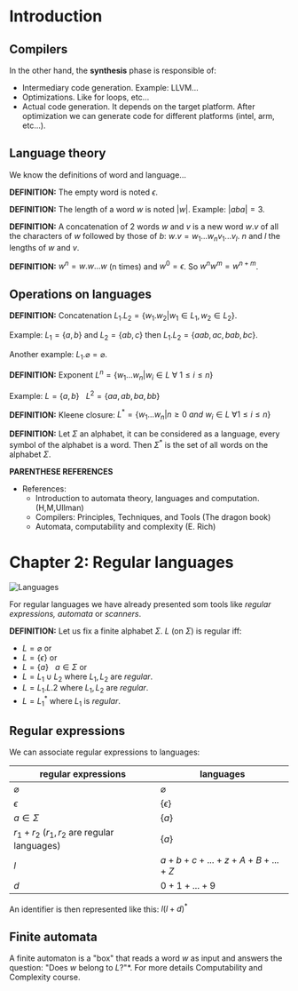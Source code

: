 # Introduction

## Compilers

In the other hand, the **synthesis** phase is responsible of:
  - Intermediary code generation. Example: LLVM...
  - Optimizations. Like for loops, etc...
  - Actual code generation. It depends on the target platform. After optimization we can generate code for different platforms (intel, arm, etc...).

## Language theory

  We know the definitions of word and language...

  **DEFINITION:** The empty word is noted $\epsilon$.

  **DEFINITION:** The length of a word $w$ is noted $|w|$. Example: $|aba|=3$.

  **DEFINITION:** A concatenation of 2 words $w$ and $v$ is a new word $w.v$ of all the characters of $w$ followed by those of $b$: $w.v = w_1...w_nv_1...v_l$. $n$ and $l$ the lengths of $w$ and $v$.

  **DEFINITION:** $w^n=w.w...w$ (n times) and $w^0=\epsilon$. So $w^nw^m = w^{n+m}$.

## Operations on languages
  **DEFINITION:** Concatenation $L_1.L_2=\{w_1.w_2|w_1\in L_1,w_2\in L_2\}$.

  Example: $L_1 = \{a,b\}$ and $L_2=\{ab,c\}$ then $L_1.L_2=\{aab,ac,bab,bc\}$.

  Another example: $L_1 . \varnothing = \varnothing$.

  **DEFINITION:** Exponent $L^n = \{w_1...w_n | w_i \in L \ \forall \ 1 \leq i \leq n\}$

  Example: $L=\{a,b\}\ \ \ L^2 = \{aa,ab,ba,bb\}$

  **DEFINITION:** Kleene closure: $L^* = \{w_1...w_n | n \geq 0\  and\  w_i \in L \ \forall 1 \leq i \leq n\}$

  **DEFINITION:** Let $\Sigma$ an alphabet, it can be considered as a language, every symbol of the alphabet is a word. Then $\Sigma^*$ is the set of all words on the alphabet $\Sigma$.

  **PARENTHESE REFERENCES**

  - References:
      - Introduction to automata theory, languages and computation. (H,M,Ullman)
      - Compilers: Principles, Techniques, and Tools (The dragon book)
      - Automata, computability and complexity (E. Rich)

# Chapter 2: Regular languages

  ![Languages](https://upload.wikimedia.org/wikipedia/commons/thumb/9/9a/Chomsky-hierarchy.svg/2000px-Chomsky-hierarchy.svg.png)

  For regular languages we have already presented som tools like *regular expressions, automata* or *scanners*.

  **DEFINITION:** Let us fix a finite alphabet $\Sigma$. $L$ (on $\Sigma$) is regular iff:
  - $L = \varnothing$ or
  - $L = \{\epsilon\}$ or
  - $L = \{a\} \ \ \ a \in \Sigma$ or
  - $L = L_1\cup L_2$ where $L_1,L_2$ are *regular*.
  - $L = L_1.L.2$ where $L_1,L_2$ are *regular*.
  - $L = L_1^*$ where $L_1$ is *regular*.

## Regular expressions

  We can associate regular expressions to languages:

  |regular expressions | languages|
  |------|--------|
  |$\varnothing$| $\varnothing$ |
  |$\epsilon$   | $\{\epsilon\}$|
  |$a \in \Sigma$   | $\{a\}$|
  |$r_1 + r_2$ ($r_1,r_2$ are regular languages)   | $\{a\}$|
  | $l$ | $a + b + c + ... + z + A + B + ... + Z$ |
  | $d$ | $0 + 1 + ... + 9$|

  An identifier is then represented like this: $l(l+d)^*$

## Finite automata

A finite automaton is a "box" that reads a word $w$ as input and answers the question: "Does $w$ belong to $L$?"*. For more details Computability and Complexity course.
